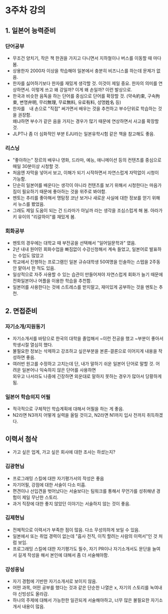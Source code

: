 # 3주차 강의

## 1. 일본어 능력준비
### 단어공부
- 무조건 양치기, 작은 책 한권을 가지고 다니면서 지하철이나 버스를 이동할 때 마다봄.
- 상용한자 2000자 이상을 학습해야 일본에서 충분히 비즈니스를 하는데 문제가 없음.
- 한자를 싫어하기보다 한자를 재밌게 생각할 것. 이것이 제일 중요. 한자의 의미를 연상하면서. 이렇게 쓰고 왜 강일까? 이게 왜 손일까? 이런 발상으로.
- 한국과 비슷한 음독을 하는 단어를 중심으로 단어를 확장할 것. (약속約束, 구속拘束, 변명弁明, 무리無理, 무료無料, 유료有料, 성명姓名 등)
- 한자를　내 손으로 "직접" 써가면서 배우는 것을 추천하고 부수단위로 학습하는 것을 권장함.
<br/>왜냐하면 부수가 같은 음을 가지는 경우가 많기 때문에 연상하면서 사고를 확장할 것.
- JLPT나 좀 더 심화적인 부분 EJU라는 일본유학시험 같은 책을 참고해도 좋음.

### 리스닝
- "좋아하는" 장르의 배우나 영화, 드라마, 예능, 애니메이션 등의 컨텐츠를 중심으로 매일 30분이상 시청할 것.
- 처음엔 자막을 넣어서 보고, 이해가 되기 시작하면서 자연스럽게 자막없이 시청이 가능함.
- 단순히 일본어를 배운다는 생각이 아니라 컨텐츠를 보기 위해서 시청한다는 마음가짐이 필요하기 때문에 좋아하는 것을 위주로 봐야함.
- 멘토는 추리를 좋아해서 명탐정 코난 보거나 새로운 사실에 대한 정보를 얻기 위해서 뉴스를 봤었음.
- 그래도 제일 도움이 되는 건 드라마가 아닐까 라는 생각을 조심스럽게 해 봄. 아라가키 유이의 "리갈하이"를 재밌게 봄.

### 회화공부
- 멘토의 경우에는 대학교 때 부전공을 선택해서 "일어일문학과" 였음.
- 2년 내내 원어민 회화수업을 빠짐없이 수강신청해서 계속 들었고, 일본어로 발표하는 수업도 많았고
- 학교에서 진행하는 프로그램인 일본 규슈대학생 50여명을 인솔하는 스텝을 2주동안 맡아서 한 적도 있음.
- 일상적으로 자주 사용할 수 있는 습관이 만들어져야 자연스럽게 회화가 늘기 때문에 전화일본어나 어플을 이용한 학습을 추천함.
- 일본어를 사용한다는 것에 스트레스를 받지말고, 재미있게 공부하는 것을 멘토는 추천.


## 2. 면접준비
### 자기소개/지원동기
- 자기소개서를 바탕으로 한국의 대학을 졸업해서 ~이런 전공을 했고 ~부분이 좋아서 학생시절 열심히 했다.
- 불필요한 정보는 삭제하고 강조하고 싶은부분을 본론-결론으로 이어지게 내용을 작성하면 좋음.
- 여러번 원고를 수정하고 고치는데 단, 내가 말하기 쉬운 일본어 단어로 말할 것. 어려운 일본어나 익숙하지 않은 단어를 사용하면
<br/> 외우고 나서라도 나중에 긴장하면 외운대로 말하지 못하는 경우가 많아서 당황하게 됨.

### 일본어 학습의지 어필
- 적극적으로 구체적인 학습계획에 대해서 어필을 하는 게 좋음.
- N2라면 N3까지 어떻게 실력을 올릴 것이고, N2라면 N1까지 입사 전까지 취득하겠다.

## 이력서 첨삭

- 가고 싶은 업계, 가고 싶은 회사에 대한 조사는 하셨는지?

### 김광현님
- 프로그래밍 스킬에 대한 자기평가서의 작성은 좋음
- 자기어필, 강점에 대한 서술이 다소 미흡.
- 편견이나 선입견을 벗어났다는 서술보다는 팀워크를 통해서 무언가를 성취해낸 경험이 제일 무난한 스토리.
- 과거 직장에 대한 좋지 않았던 이야기는 서술하지 않는 것이 좋음.

### 김제현님
- 전체적으로 이력서가 부족한 점이 많음. 다소 무성의하게 보일 수 있음.
- 일본에서 또는 취업 경력이 없는데 "흡사 전직, 이직 할려는 사람의 이력서"인 것 처럼 보임.
- 프로그래밍 스킬에 대한 자기평가도 필수, 자기 PR이나 자기소개서도 문단을 늘여서 길게 작성을 해서 본인에 대해서 좀 더 서술해야함.

### 강성웅님
- 자기 경험에 기반한 자기소개서로 보이지 않음.
- 어떤 과목, 어떤 공부를 했다는 것과 같은 단순한 나열은 x, 자기의 스토리를 녹여내야 신빙성도 올라감.
- 하나의 주제에 대해서 가능한한 일괸되게 서술해야하고, 너무 많은 불필요한 자기소개서 내용이 많음.
